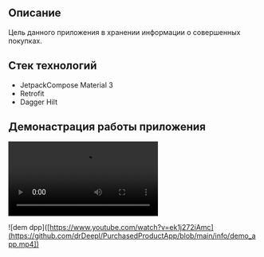 ## Описание
Цель данного приложения в хранении информации о совершенных покупках.

## Стек технологий
- JetpackCompose Material 3
- Retrofit
- Dagger Hilt
## Демонастрация работы приложения
![demo_app.gif](info%2Fdemo_app.mp4)

![dem dpp]([https://www.youtube.com/watch?v=ek1j272iAmc](https://github.com/drDeepl/PurchasedProductApp/blob/main/info/demo_app.mp4])
